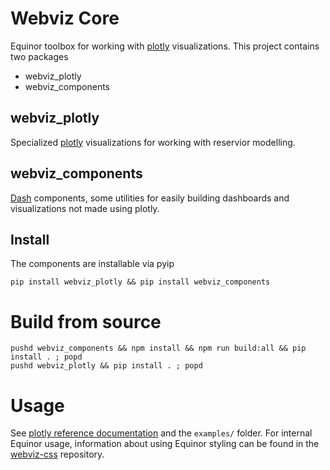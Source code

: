 # Webviz Core

Equinor toolbox for working with [plotly](https://plot.ly) visualizations. This
project contains two packages

* webviz_plotly
* webviz_components

## webviz_plotly

Specialized [plotly](https://plot.ly) visualizations for working with reservior modelling.

## webviz_components

[Dash](https://plot.ly/products/dash/) components, some utilities for easily building
dashboards and visualizations not made using plotly.


## Install

The components are installable via pyip

    pip install webviz_plotly && pip install webviz_components

# Build from source

    pushd webviz_components && npm install && npm run build:all && pip install . ; popd
    pushd webviz_plotly && pip install . ; popd


# Usage

See [plotly reference documentation](https://plot.ly/python/reference/) and the
`examples/` folder. For internal Equinor usage, information about using Equinor
styling can be found in the [webviz-css](//github.com/equinor/webviz-css) repository.
